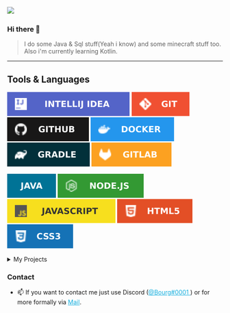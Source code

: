![](https://komarev.com/ghpvc/?username=B0urg&color=blue)
### Hi there 👋

> I do some Java & Sql stuff(Yeah i know) and some minecraft stuff too. Also i'm currently learning Kotlin.

---


## Tools & Languages
![](https://raw.githubusercontent.com/B0urg/B0urg/main/assets/INTELLIJ_IDEA.svg) ![](https://raw.githubusercontent.com/B0urg/B0urg/main/assets/GIT.svg) ![](https://raw.githubusercontent.com/B0urg/B0urg/main/assets/GITHUB.svg) ![](https://raw.githubusercontent.com/B0urg/B0urg/main/assets/DOCKER.svg) ![](https://raw.githubusercontent.com/B0urg/B0urg/main/assets/GRADLE.svg) ![](https://raw.githubusercontent.com/B0urg/B0urg/main/assets/GITLAB.svg)

![](https://raw.githubusercontent.com/B0urg/B0urg/main/assets/JAVA.svg)
![](https://raw.githubusercontent.com/B0urg/B0urg/main/assets/NODE.svg) ![](https://raw.githubusercontent.com/B0urg/B0urg/main/assets/JAVASCRIPT.svg) ![](https://raw.githubusercontent.com/B0urg/B0urg/main/assets/HTML5.svg) ![](https://raw.githubusercontent.com/B0urg/B0urg/main/assets/CSS3.svg) 



<details>
  <summary>My Projects </summary>

#### [PluginJam 2 by Devcord(2022-11)](https://github.com/B0urg/DevCord-PluginJam-2022-11)
    
    In november 2022, i contribiuted in the second PluginJam by DevCord and got 4th Place 😊.

#### [Level2Bot(2022-08)(But i think i will recode this in the futur in Kotlin of course😉)](https://github.com/B0urg/Level2Bot)

    The "official" bot of the Level2 Hackerspace Luxemburg(but it don't really works)

#### [LYRC 2022(2022-07)](https://github.com/felixgasiaux/CodeClub_LYRC_Robot_2022)

    In July 2022, I took part in the LYRIC (Luxembourg youth robotic challenge) in the Level2 Codeclub team.
  
#### PluginJam 1 by DevCord(2022-04) (Unfortunately i didn't found the repository & also don't know te ranking anymore)

   </details>


### Contact
- 📫 If you want to contact me just use Discord (<a href="https://discord.com/users/933699621878906921" style="color: #12aede;">@Bourg#0001 </a>) or for more formally via <a href="mailto:contact@bourg.dev" style="color: #12aede;" target="_blank"> Mail</a>.